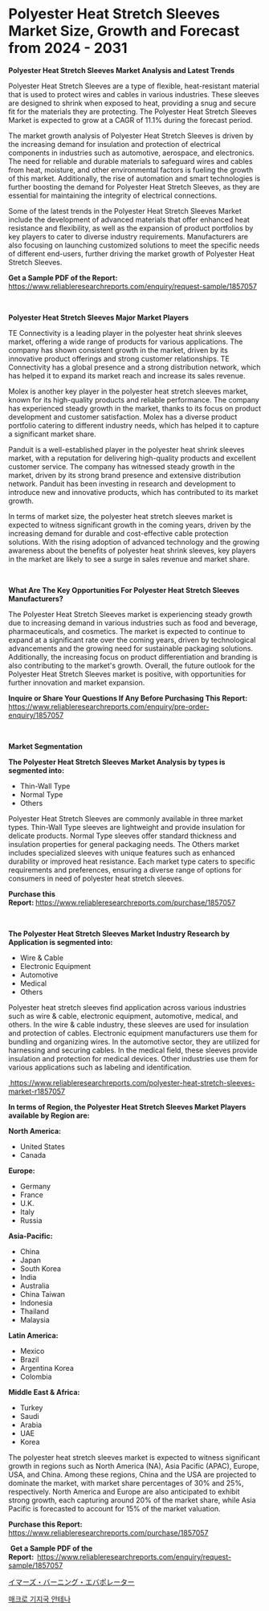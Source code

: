 <p><h1>Polyester Heat Stretch Sleeves Market Size, Growth and Forecast from 2024 - 2031</h1></p><p><strong>Polyester Heat Stretch Sleeves Market Analysis and Latest Trends</strong></p>
<p><p>Polyester Heat Stretch Sleeves are a type of flexible, heat-resistant material that is used to protect wires and cables in various industries. These sleeves are designed to shrink when exposed to heat, providing a snug and secure fit for the materials they are protecting. The Polyester Heat Stretch Sleeves Market is expected to grow at a CAGR of 11.1% during the forecast period.</p><p>The market growth analysis of Polyester Heat Stretch Sleeves is driven by the increasing demand for insulation and protection of electrical components in industries such as automotive, aerospace, and electronics. The need for reliable and durable materials to safeguard wires and cables from heat, moisture, and other environmental factors is fueling the growth of this market. Additionally, the rise of automation and smart technologies is further boosting the demand for Polyester Heat Stretch Sleeves, as they are essential for maintaining the integrity of electrical connections.</p><p>Some of the latest trends in the Polyester Heat Stretch Sleeves Market include the development of advanced materials that offer enhanced heat resistance and flexibility, as well as the expansion of product portfolios by key players to cater to diverse industry requirements. Manufacturers are also focusing on launching customized solutions to meet the specific needs of different end-users, further driving the market growth of Polyester Heat Stretch Sleeves.</p></p>
<p><strong>Get a Sample PDF of the Report:&nbsp;</strong> <a href="https://www.reliableresearchreports.com/enquiry/request-sample/1857057">https://www.reliableresearchreports.com/enquiry/request-sample/1857057</a></p>
<p>&nbsp;</p>
<p><strong>Polyester Heat Stretch Sleeves Major Market Players</strong></p>
<p><p>TE Connectivity is a leading player in the polyester heat shrink sleeves market, offering a wide range of products for various applications. The company has shown consistent growth in the market, driven by its innovative product offerings and strong customer relationships. TE Connectivity has a global presence and a strong distribution network, which has helped it to expand its market reach and increase its sales revenue.</p><p>Molex is another key player in the polyester heat stretch sleeves market, known for its high-quality products and reliable performance. The company has experienced steady growth in the market, thanks to its focus on product development and customer satisfaction. Molex has a diverse product portfolio catering to different industry needs, which has helped it to capture a significant market share.</p><p>Panduit is a well-established player in the polyester heat shrink sleeves market, with a reputation for delivering high-quality products and excellent customer service. The company has witnessed steady growth in the market, driven by its strong brand presence and extensive distribution network. Panduit has been investing in research and development to introduce new and innovative products, which has contributed to its market growth.</p><p>In terms of market size, the polyester heat stretch sleeves market is expected to witness significant growth in the coming years, driven by the increasing demand for durable and cost-effective cable protection solutions. With the rising adoption of advanced technology and the growing awareness about the benefits of polyester heat shrink sleeves, key players in the market are likely to see a surge in sales revenue and market share.</p></p>
<p>&nbsp;</p>
<p><strong>What Are The Key Opportunities For Polyester Heat Stretch Sleeves Manufacturers?</strong></p>
<p><p>The Polyester Heat Stretch Sleeves market is experiencing steady growth due to increasing demand in various industries such as food and beverage, pharmaceuticals, and cosmetics. The market is expected to continue to expand at a significant rate over the coming years, driven by technological advancements and the growing need for sustainable packaging solutions. Additionally, the increasing focus on product differentiation and branding is also contributing to the market's growth. Overall, the future outlook for the Polyester Heat Stretch Sleeves market is positive, with opportunities for further innovation and market expansion.</p></p>
<p><strong>Inquire or Share Your Questions If Any Before Purchasing This Report:</strong> <a href="https://www.reliableresearchreports.com/enquiry/pre-order-enquiry/1857057">https://www.reliableresearchreports.com/enquiry/pre-order-enquiry/1857057</a></p>
<p>&nbsp;</p>
<p><strong>Market Segmentation</strong></p>
<p><strong>The Polyester Heat Stretch Sleeves Market Analysis by types is segmented into:</strong></p>
<p><ul><li>Thin-Wall Type</li><li>Normal Type</li><li>Others</li></ul></p>
<p><p>Polyester Heat Stretch Sleeves are commonly available in three market types. Thin-Wall Type sleeves are lightweight and provide insulation for delicate products. Normal Type sleeves offer standard thickness and insulation properties for general packaging needs. The Others market includes specialized sleeves with unique features such as enhanced durability or improved heat resistance. Each market type caters to specific requirements and preferences, ensuring a diverse range of options for consumers in need of polyester heat stretch sleeves.</p></p>
<p><strong>Purchase this Report:&nbsp;</strong><a href="https://www.reliableresearchreports.com/purchase/1857057">https://www.reliableresearchreports.com/purchase/1857057</a></p>
<p>&nbsp;</p>
<p><strong>The Polyester Heat Stretch Sleeves Market Industry Research by Application is segmented into:</strong></p>
<p><ul><li>Wire & Cable</li><li>Electronic Equipment</li><li>Automotive</li><li>Medical</li><li>Others</li></ul></p>
<p><p>Polyester heat stretch sleeves find application across various industries such as wire & cable, electronic equipment, automotive, medical, and others. In the wire & cable industry, these sleeves are used for insulation and protection of cables. Electronic equipment manufacturers use them for bundling and organizing wires. In the automotive sector, they are utilized for harnessing and securing cables. In the medical field, these sleeves provide insulation and protection for medical devices. Other industries use them for various applications such as labeling and identification.</p></p>
<p><a href="https://www.reliableresearchreports.com/polyester-heat-stretch-sleeves-market-r1857057">&nbsp;https://www.reliableresearchreports.com/polyester-heat-stretch-sleeves-market-r1857057</a></p>
<p><strong>In terms of Region, the Polyester Heat Stretch Sleeves Market Players available by Region are:</strong></p>
<p>
    <p> <strong> North America: </strong>
        <ul>
            <li>United States</li>
            <li>Canada</li>
        </ul>
        </p> 
    <p> <strong> Europe: </strong>
        <ul>
            <li>Germany</li>
            <li>France</li>
            <li>U.K.</li>
            <li>Italy</li>
            <li>Russia</li>
        </ul>
        </p> 
    <p> <strong> Asia-Pacific: </strong>
        <ul>
            <li>China</li>
            <li>Japan</li>
            <li>South Korea</li>
            <li>India</li>
            <li>Australia</li>
            <li>China Taiwan</li>
            <li>Indonesia</li>
            <li>Thailand</li>
            <li>Malaysia</li>
        </ul>
        </p> 
    <p> <strong> Latin America: </strong>
        <ul>
            <li>Mexico</li>
            <li>Brazil</li>
            <li>Argentina Korea</li>
            <li>Colombia</li>
        </ul>
        </p> 
    <p> <strong> Middle East & Africa: </strong>
        <ul>
            <li>Turkey</li>
            <li>Saudi</li>
            <li>Arabia</li>
            <li>UAE</li>
            <li>Korea</li>
        </ul>
    </p>
    </p>
<p><p>The polyester heat stretch sleeves market is expected to witness significant growth in regions such as North America (NA), Asia Pacific (APAC), Europe, USA, and China. Among these regions, China and the USA are projected to dominate the market, with market share percentages of 30% and 25%, respectively. North America and Europe are also anticipated to exhibit strong growth, each capturing around 20% of the market share, while Asia Pacific is forecasted to account for 15% of the market valuation.</p></p>
<p><strong>Purchase this Report: </strong><a href="https://www.reliableresearchreports.com/purchase/1857057">https://www.reliableresearchreports.com/purchase/1857057</a></p>
<p>&nbsp;<strong>Get a Sample PDF of the Report:&nbsp;&nbsp;</strong><a href="https://www.reliableresearchreports.com/enquiry/request-sample/1857057">https://www.reliableresearchreports.com/enquiry/request-sample/1857057</a></p>
<p><strong></strong></p>
<p><p><a href="https://medium.com/@sebastianhodges1/%E3%83%87%E3%82%B3%E3%83%BC%E3%83%87%E3%82%A3%E3%83%B3%E3%82%B0%E3%82%A4%E3%83%9E%E3%83%BC%E3%82%B9%E3%83%90%E3%83%BC%E3%83%8B%E3%83%B3%E3%82%B0%E3%82%A8%E3%83%90%E3%83%9D%E3%83%AC%E3%83%BC%E3%82%BF%E3%83%BC%E3%83%9E%E3%83%BC%E3%82%B1%E3%83%83%E3%83%88%E3%83%A1%E3%83%88%E3%83%AA%E3%82%AF%E3%82%B9-%E5%B8%82%E5%A0%B4%E3%82%B7%E3%82%A7%E3%82%A2-%E3%83%88%E3%83%AC%E3%83%B3%E3%83%89-%E3%81%8A%E3%82%88%E3%81%B3%E6%88%90%E9%95%B7%E3%83%91%E3%82%BF%E3%83%BC%E3%83%B3-15c7ca3a096e">イマーズ・バーニング・エバポレーター</a></p><p><a href="https://medium.com/@thadnader1941/%EB%A7%A4%ED%81%AC%EB%A1%9C-%EA%B8%B0%EC%A7%80%EA%B5%AD-%EC%95%88%ED%85%8C%EB%82%98-%EC%8B%9C%EC%9E%A5-%EA%B2%BD%EC%9F%81-%EB%B6%84%EC%84%9D-%EC%8B%9C%EC%9E%A5-%EB%8F%99%ED%96%A5-%EB%B0%8F-2031%EB%85%84%EA%B9%8C%EC%A7%80-%EC%98%88%EC%B8%A1-88862557f345">매크로 기지국 안테나</a></p></p>